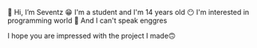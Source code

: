 👋 Hi, I’m Seventz
😁 I'm a student and I'm 14 years old
😶 I'm interested in programming world
🗿 And I can't speak enggres

I hope you are impressed with the project I made🙃
